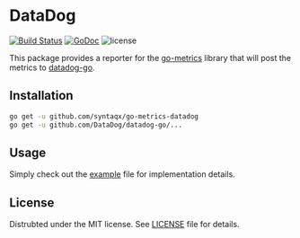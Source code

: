 # DataDog

[![Build Status](https://travis-ci.org/syntaqx/go-metrics-datadog.svg?branch=master)](https://travis-ci.org/syntaqx/go-metrics-datadog)
[![GoDoc](https://godoc.org/github.com/syntaqx/go-metrics-datadog?status.svg)](https://godoc.org/github.com/syntaqx/go-metrics-datadog)
![license](https://img.shields.io/github/license/syntaqx/go-metrics-datadog.svg)

[go-metrics]: https://github.com/rcrowley/go-metrics
[datadog-go]: https://github.com/DataDog/datadog-go
[license]:    ./LICENSE

This package provides a reporter for the [go-metrics][] library that will post
the metrics to [datadog-go][].

## Installation

```sh
go get -u github.com/syntaqx/go-metrics-datadog
go get -u github.com/DataDog/datadog-go/...
```

## Usage

Simply check out the [example](./example/main.go) file for implementation
details.

## License

Distrubted under the MIT license. See [LICENSE][] file for details.
